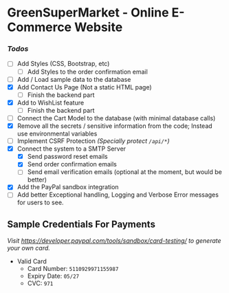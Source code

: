 # GreenSuperMarket - Online E-Commerce Website

### *Todos*
- [ ] Add Styles (CSS, Bootstrap, etc)
  - [ ] Add Styles to the order confirmation email
- [ ] Add / Load sample data to the database
- [X] Add Contact Us Page (Not a static HTML page)
  - [ ] Finish the backend part
- [X] Add to WishList feature
  - [ ] Finish the backend part
- [ ] Connect the Cart Model to the database (with minimal database calls)
- [X] Remove all the secrets / sensitive information from the code; Instead use environmental variables
- [ ] Implement CSRF Protection *(Specially protect `/api/*`)*
- [X] Connect the system to a SMTP Server
  - [X] Send password reset emails
  - [X] Send order confirmation emails
  - [ ] Send email verification emails (optional at the moment, but would be better)
- [X] Add the PayPal sandbox integration
- [ ] Add better Exceptional handling, Logging and Verbose Error messages for users to see.

## Sample Credentials For Payments
*Visit https://developer.paypal.com/tools/sandbox/card-testing/ to generate your own card.*
- Valid Card
  - Card Number: `5110929971155987`
  - Expiry Date: `05/27`
  - CVC: `971`